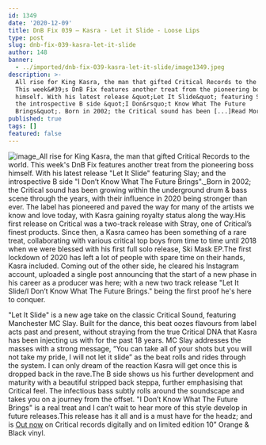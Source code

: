 ```yaml
---
id: 1349
date: '2020-12-09'
title: DnB Fix 039 – Kasra - Let it Slide - Loose Lips
type: post
slug: dnb-fix-039-kasra-let-it-slide
author: 148
banner:
  - ../imported/dnb-fix-039-kasra-let-it-slide/image1349.jpeg
description: >-
  All rise for King Kasra, the man that gifted Critical Records to the world.
  This week&#39;s DnB Fix features another treat from the pioneering boss
  himself. With his latest release &quot;Let It Slide&quot; featuring Slay; and
  the introspective B side &quot;I Don&rsquo;t Know What The Future
  Brings&quot;. Born in 2002; the Critical sound has been [...]Read More...
published: true
tags: []
featured: false
---
```

![image](../../imported/dnb-fix-039-kasra-let-it-slide/image1349.jpeg)_All rise for King Kasra, the man that gifted Critical Records to the world. This week's DnB Fix features another treat from the pioneering boss himself. With his latest release "Let It Slide" featuring Slay; and the introspective B side "I Don’t Know What The Future Brings"._Born in 2002; the Critical sound has been growing within the underground drum & bass scene through the years, with their influence in 2020 being stronger than ever. The label has pioneered and paved the way for many of the artists we know and love today, with Kasra gaining royalty status along the way.His first release on Critical was a two-track release with Stray, one of Critical’s finest products. Since then, a Kasra cameo has been something of a rare treat, collaborating with various critical top boys from time to time until 2018 when we were blessed with his first full solo release, Ski Mask EP.The first lockdown of 2020 has left a lot of people with spare time on their hands, Kasra included. Coming out of the other side, he cleared his Instagram account, uploaded a single post announcing that the start of a new phase in his career as a producer was here; with a new two track release "Let It Slide/I Don’t Know What The Future Brings." being the first proof he's here to conquer.

"Let It Slide" is a new age take on the classic Critical Sound, featuring Manchester MC Slay. Built for the dance, this beat oozes flavours from label acts past and present, without straying from the true Critical DNA that Kasra has been injecting us with for the past 18 years. MC Slay addresses the masses with a strong message, “You can take all of your shots but you will not take my pride, I will not let it slide” as the beat rolls and rides through the system. I can only dream of the reaction Kasra will get once this is dropped back in the rave.The B side shows us his further development and maturity with a beautiful stripped back steppa, further emphasising that Critical feel. The infectious bass subtly rolls around the soundscape and takes you on a journey from the offset. "I Don’t Know What The Future Brings" is a real treat and I can’t wait to hear more of this style develop in future releases.This release has it all and is a must have for the headz; and is [Out now](https://shop.criticalmusic.com/vinyl/crit157) on Critical records digitally and on limited edition 10” Orange & Black vinyl.